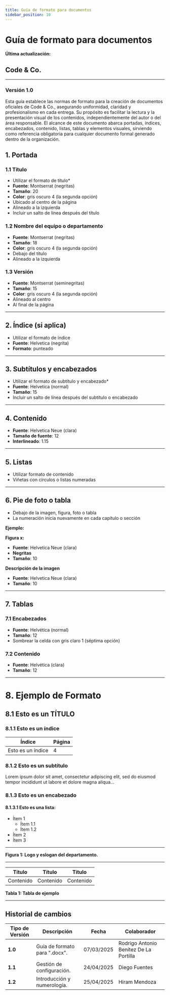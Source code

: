 ```yaml
---
title: Guía de formato para documentos
sidebar_position: 10
---
```


# Guía de formato para documentos
**Última actualización:** 

## Code & Co.

---

### Versión 1.0

Esta guía establece las normas de formato para la creación de documentos oficiales de Code & Co., asegurando uniformidad, claridad y profesionalismo en cada entrega. Su propósito es facilitar la lectura y la presentación visual de los contenidos, independientemente del autor o del área responsable. El alcance de este documento abarca portadas, índices, encabezados, contenido, listas, tablas y elementos visuales, sirviendo como referencia obligatoria para cualquier documento formal generado dentro de la organización.

## 1. Portada

### 1.1 Título

- Utilizar el formato de título*
- **Fuente**: Montserrat (negritas)
- **Tamaño**: 20
- **Color**: gris oscuro 4 (la segunda opción)
- Ubicado al centro de la página
- Alineado a la izquierda
- Incluir un salto de línea después del título

### 1.2 Nombre del equipo o departamento

- **Fuente**: Montserrat (negritas)
- **Tamaño**: 18
- **Color**: gris oscuro 4 (la segunda opción)
- Debajo del título
- Alineado a la izquierda

### 1.3 Versión

- **Fuente**: Montserrat (seminegritas)
- **Tamaño**: 15
- **Color**: gris oscuro 4 (la segunda opción)
- Alineado al centro
- Al final de la página

---

## 2. Índice (si aplica)

- Utilizar el formato de índice
- **Fuente**: Helvetica (negrita)
- **Formato**: punteado

---

## 3. Subtítulos y encabezados

- Utilizar el formato de subtítulo y encabezado*
- **Fuente**: Helvetica (normal)
- **Tamaño**: 15
- Incluir un salto de línea después del subtítulo o encabezado

---

## 4. Contenido

- **Fuente**: Helvetica Neue (clara)
- **Tamaño de fuente**: 12
- **Interlineado**: 1.15

---

## 5. Listas

- Utilizar formato de contenido
- Viñetas con círculos o listas numeradas

---

## 6. Pie de foto o tabla

- Debajo de la imagen, figura, foto o tabla
- La numeración inicia nuevamente en cada capítulo o sección

**Ejemplo:**

**Figura x:**

- **Fuente**: Helvetica Neue (clara)
- **Negritas**
- **Tamaño**: 10

**Descripción de la imagen**

- **Fuente**: Helvetica Neue (clara)
- **Tamaño**: 10

---

## 7. Tablas

### 7.1 Encabezados

- **Fuente**: Helvética (normal)
- **Tamaño**: 12
- Sombrear la celda con gris claro 1 (séptima opción)

### 7.2 Contenido

- **Fuente**: Helvética (clara)
- **Tamaño**: 12

---

# 8. Ejemplo de Formato

## 8.1 Esto es un TÍTULO

### 8.1.1 Esto es un índice

Índice | Página
--- | ---
Esto es un índice | 4

### 8.1.2 Esto es un subtítulo

Lorem ipsum dolor sit amet, consectetur adipiscing elit, sed do eiusmod tempor incididunt ut labore et dolore magna aliqua...

### 8.1.3 Esto es un encabezado

#### 8.1.3.1 Esto es una lista:

- Ítem 1
  - Ítem 1.1
  - Ítem 1.2
- Ítem 2
- Ítem 3

---

**Figura 1: Logo y eslogan del departamento.**

---

| Título  | Título  | Título  |
|---------|---------|---------|
| Contenido | Contenido | Contenido |

**Tabla 1: Tabla de ejemplo**

---

##  Historial de cambios

| **Tipo de Versión** | **Descripción** | **Fecha**  | **Colaborador** |
| ------------------- | --------------- | ---------- | --------------- |
| **1.0** | Guía de formato para ".docx".  | 07/03/2025 | Rodrigo Antonio Benítez De La Portilla |
| **1.1** | Gestión de configuración.  | 24/04/2025 | Diego Fuentes |
| **1.2** | Introducción y numerología. | 25/04/2025 | Hiram Mendoza |